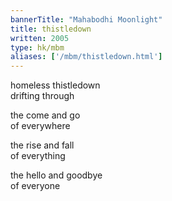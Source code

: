 ```yaml
---
bannerTitle: "Mahabodhi Moonlight" 
title: thistledown 
written: 2005
type: hk/mbm
aliases: ['/mbm/thistledown.html']
---
```


homeless thistledown  
drifting through


the come and go  
of everywhere


the rise and fall  
of everything


the hello and goodbye  
of everyone
